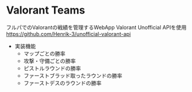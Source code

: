 # Valorant Teams
フルパでのValorantの戦績を管理するWebApp
Valorant Unofficial APIを使用
https://github.com/Henrik-3/unofficial-valorant-api

- 実装機能
    - マップごとの勝率
    - 攻撃・守備ごとの勝率
    - ピストルラウンドの勝率
    - ファーストブラッド取ったラウンドの勝率
    - ファーストデスのラウンドの勝率